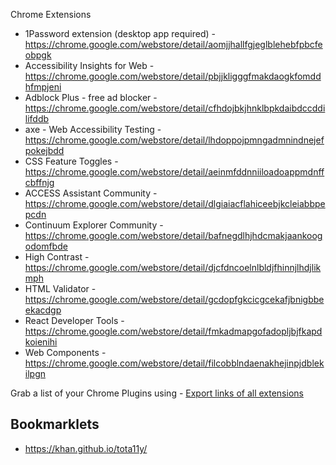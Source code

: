 Chrome Extensions 

* 1Password extension (desktop app required) - https://chrome.google.com/webstore/detail/aomjjhallfgjeglblehebfpbcfeobpgk
* Accessibility Insights for Web - https://chrome.google.com/webstore/detail/pbjjkligggfmakdaogkfomddhfmpjeni
* Adblock Plus - free ad blocker - https://chrome.google.com/webstore/detail/cfhdojbkjhnklbpkdaibdccddilifddb
* axe - Web Accessibility Testing - https://chrome.google.com/webstore/detail/lhdoppojpmngadmnindnejefpokejbdd
* CSS Feature Toggles - https://chrome.google.com/webstore/detail/aeinmfddnniiloadoappmdnffcbffnjg
* ACCESS Assistant Community - https://chrome.google.com/webstore/detail/dlgiaiacflahiceebjkcleiabbpepcdn
* Continuum Explorer Community - https://chrome.google.com/webstore/detail/bafnegdlhjhdcmakjaankoogodomfbde
* High Contrast - https://chrome.google.com/webstore/detail/djcfdncoelnlbldjfhinnjlhdjlikmph
* HTML Validator - https://chrome.google.com/webstore/detail/gcdopfgkcicgcekafjbnigbbeekacdgp
* React Developer Tools - https://chrome.google.com/webstore/detail/fmkadmapgofadopljbjfkapdkoienihi
* Web Components - https://chrome.google.com/webstore/detail/filcobblndaenakhejinpjdblekilpgn

Grab a list of your Chrome Plugins using - [Export links of all extensions](https://chrome.google.com/webstore/detail/export-links-of-all-exten/cmeckkgeamghjhkepejgjockldoblhcb?hl=en)

## Bookmarklets

* https://khan.github.io/tota11y/
